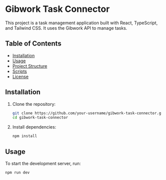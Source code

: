 # Gibwork Task Connector

This project is a task management application built with React, TypeScript, and Tailwind CSS. It uses the Gibwork API to manage tasks.

## Table of Contents

- [Installation](#installation)
- [Usage](#usage)
- [Project Structure](#project-structure)
- [Scripts](#scripts)
- [License](#license)

## Installation

1. Clone the repository:
    ```sh
    git clone https://github.com/your-username/gibwork-task-connector.git
    cd gibwork-task-connector
    ```

2. Install dependencies:
    ```sh
    npm install
    ```

## Usage

To start the development server, run:
```sh
npm run dev


